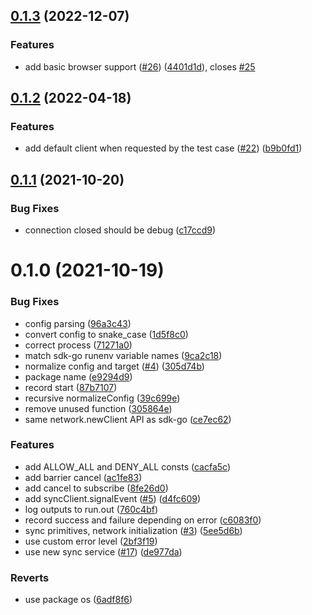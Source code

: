 ## [0.1.3](https://github.com/testground/sdk-js/compare/v0.1.2...v0.1.3) (2022-12-07)


### Features

* add basic browser support  ([#26](https://github.com/testground/sdk-js/issues/26)) ([4401d1d](https://github.com/testground/sdk-js/commit/4401d1d478d3a12c8b5fc36799a51651f5fdba52)), closes [#25](https://github.com/testground/sdk-js/issues/25)



## [0.1.2](https://github.com/testground/sdk-js/compare/v0.1.1...v0.1.2) (2022-04-18)


### Features

* add default client when requested by the test case ([#22](https://github.com/testground/sdk-js/issues/22)) ([b9b0fd1](https://github.com/testground/sdk-js/commit/b9b0fd180de106c480c441c096e4826e446520d5))



## [0.1.1](https://github.com/testground/sdk-js/compare/v0.1.0...v0.1.1) (2021-10-20)


### Bug Fixes

* connection closed should be debug ([c17ccd9](https://github.com/testground/sdk-js/commit/c17ccd9a79ec68bd4448a1759c76c0ae987a96d4))



# 0.1.0 (2021-10-19)


### Bug Fixes

* config parsing ([96a3c43](https://github.com/testground/sdk-js/commit/96a3c43b2660150c5bd338888d5781570f90197a))
* convert config to snake_case ([1d5f8c0](https://github.com/testground/sdk-js/commit/1d5f8c019f8809cef076734ead6c3a6eeedec763))
* correct process ([71271a0](https://github.com/testground/sdk-js/commit/71271a039bdbf1f9c5d63ff23bb54ff55e59d319))
* match sdk-go runenv variable names ([9ca2c18](https://github.com/testground/sdk-js/commit/9ca2c1825a32b0e8ae46c91cac884023590db664))
* normalize config and target ([#4](https://github.com/testground/sdk-js/issues/4)) ([305d74b](https://github.com/testground/sdk-js/commit/305d74bd6099d269a9d0fb349419cff455bf8308))
* package name ([e9294d9](https://github.com/testground/sdk-js/commit/e9294d9f04db4362db2b0052d9af5477855dbcd3))
* record start ([87b7107](https://github.com/testground/sdk-js/commit/87b71078e4c5f149e2b0f960d5c9e519731a97e6))
* recursive normalizeConfig ([39c699e](https://github.com/testground/sdk-js/commit/39c699e87146411198ebd6cb8daa4072fdf75f85))
* remove unused function ([305864e](https://github.com/testground/sdk-js/commit/305864ef4bb476845c95d6402c05996da276c516))
* same network.newClient API as sdk-go ([ce7ec62](https://github.com/testground/sdk-js/commit/ce7ec6277218cb2aa81d3c284a2b03eabeec06f7))


### Features

* add ALLOW_ALL and DENY_ALL consts ([cacfa5c](https://github.com/testground/sdk-js/commit/cacfa5cc6d3e7b7cf186b2c721bdc0863282f88b))
* add barrier cancel ([ac1fe83](https://github.com/testground/sdk-js/commit/ac1fe832fca0f69382ea0d2dfc94bfda2b87ed29))
* add cancel to subscribe ([8fe26d0](https://github.com/testground/sdk-js/commit/8fe26d07c35650c400853042e9ca32092707d9ce))
* add syncClient.signalEvent ([#5](https://github.com/testground/sdk-js/issues/5)) ([d4fc609](https://github.com/testground/sdk-js/commit/d4fc609c632ebb3b62a0df3f82a2b58839a08370))
* log outputs to run.out ([760c4bf](https://github.com/testground/sdk-js/commit/760c4bf8574239067b6721d333c640613635c052))
* record success and failure depending on error ([c6083f0](https://github.com/testground/sdk-js/commit/c6083f06766c4772f30fac5b2dc883b5ffbb0677))
* sync primitives, network initialization ([#3](https://github.com/testground/sdk-js/issues/3)) ([5ee5d6b](https://github.com/testground/sdk-js/commit/5ee5d6b9406f98f0a755e67367242c8597af0e6f))
* use custom error level ([2bf3f19](https://github.com/testground/sdk-js/commit/2bf3f19221f988b65686c24e9d4c008a9f3295be))
* use new sync service ([#17](https://github.com/testground/sdk-js/issues/17)) ([de977da](https://github.com/testground/sdk-js/commit/de977dae0ac364c3f2a6d7a7f6a9ab17767d2e2c))


### Reverts

* use package os ([6adf8f6](https://github.com/testground/sdk-js/commit/6adf8f69a9d09178af55866075ab16fdcc28947c))



